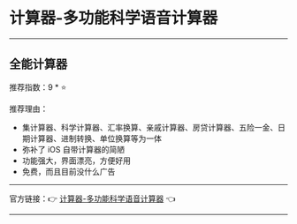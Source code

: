 # 计算器-多功能科学语音计算器

---

## 全能计算器

推荐指数：9 * ⭐

推荐理由：

- 集计算器、科学计算器、汇率换算、亲戚计算器、房贷计算器、五险一金、日期计算器、进制转换、单位换算等为一体
- 弥补了 iOS 自带计算器的简陋
- 功能强大，界面漂亮，方便好用
- 免费，而且目前没什么广告

---


官方链接：👉 [计算器-多功能科学语音计算器](
https://apps.apple.com/cn/app/%E8%AE%A1%E7%AE%97%E5%99%A8-%E5%A4%9A%E5%8A%9F%E8%83%BD%E7%A7%91%E5%AD%A6%E8%AF%AD%E9%9F%B3%E8%AE%A1%E7%AE%97%E5%99%A8/id1265739545
) 👈



---

























